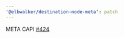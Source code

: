 ```yaml
---
'@elbwalker/destination-node-meta': patch
---
```


META CAPI [#424](https://github.com/elbwalker/walkerOS/issues/424)
